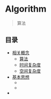 # Algorithm
>算法

## 目录

- [相关概念]()
  - [算法]()
  - [时间复杂度]()
  - [空间复杂度]()
- [基本思想]()
  - []()
  - []()
- []()

